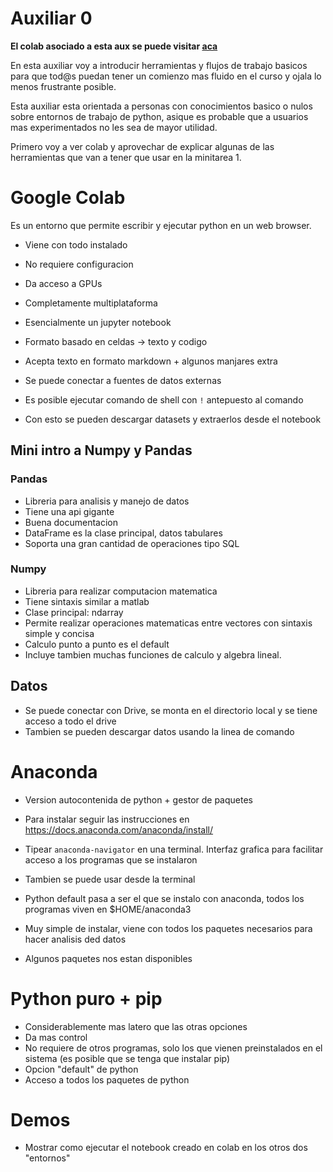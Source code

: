 # Auxiliar 0

**El colab asociado a esta aux se puede visitar [aca](https://colab.research.google.com/drive/12NA8gGzXe-MU8pm6XO_4T-f3e-3YJGyw)**


En esta auxiliar voy a introducir herramientas y flujos de trabajo basicos para que tod@s puedan tener un comienzo mas fluido en el curso y ojala lo menos frustrante posible.

Esta auxiliar esta orientada a personas con conocimientos basico o nulos sobre entornos de trabajo de python, asique es probable que a usuarios mas experimentados no les sea de mayor utilidad.


Primero voy a ver colab y aprovechar de explicar algunas de las herramientas que van a tener que usar en la minitarea 1.


# Google Colab
Es un entorno que permite escribir y ejecutar python en un web browser.

* Viene con todo instalado
* No requiere configuracion
* Da acceso a GPUs
* Completamente multiplataforma 

* Esencialmente un jupyter notebook
* Formato basado en celdas -> texto y codigo
* Acepta texto en formato markdown + algunos manjares extra


* Se puede conectar a fuentes de datos externas
* Es posible ejecutar comando de shell con `!` antepuesto al comando
* Con esto se pueden descargar datasets y extraerlos desde el notebook




## Mini intro a Numpy y Pandas
### Pandas
* Libreria para analisis y manejo de datos
* Tiene una api gigante
* Buena documentacion
* DataFrame es la clase principal, datos tabulares
* Soporta una gran cantidad de operaciones tipo SQL

### Numpy
* Libreria para realizar computacion matematica
* Tiene sintaxis similar a matlab
* Clase principal: ndarray
* Permite realizar operaciones matematicas entre vectores con sintaxis simple y concisa
* Calculo punto a punto es el default
* Incluye tambien muchas funciones de calculo y algebra lineal.


## Datos
* Se puede conectar con Drive, se monta en el directorio local y se tiene acceso a todo el drive
* Tambien se pueden descargar datos usando la linea de comando


# Anaconda
* Version autocontenida de python + gestor de paquetes
* Para instalar seguir las instrucciones en https://docs.anaconda.com/anaconda/install/

* Tipear `anaconda-navigator` en una terminal. Interfaz grafica para facilitar acceso a los programas que se instalaron

* Tambien se puede usar desde la terminal
* Python default pasa a ser el que se instalo con anaconda, todos los programas viven en $HOME/anaconda3

* Muy simple de instalar, viene con todos los paquetes necesarios para hacer analisis ded datos
* Algunos paquetes nos estan disponibles


# Python puro + pip

* Considerablemente mas latero que las otras opciones
* Da mas control
* No requiere de otros programas, solo los que vienen preinstalados en el sistema (es posible que se tenga que instalar pip)
* Opcion "default" de python
* Acceso a todos los paquetes de python



# Demos

* Mostrar como ejecutar el notebook creado en colab en los otros dos "entornos"


